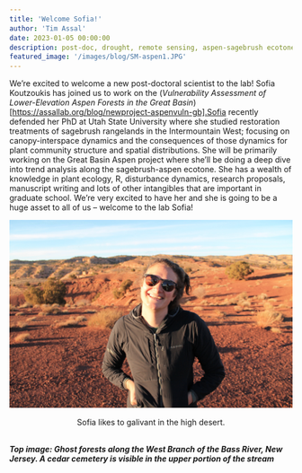 ```yaml
---
title: 'Welcome Sofia!'
author: 'Tim Assal'
date: 2023-01-05 00:00:00
description: post-doc, drought, remote sensing, aspen-sagebrush ecotone  
featured_image: '/images/blog/SM-aspen1.JPG'
---
```


We’re excited to welcome a new post-doctoral scientist to the lab! Sofia Koutzoukis has joined us to work on the (*Vulnerability Assessment of Lower-Elevation Aspen Forests in the Great Basin*)[https://assallab.org/blog/newproject-aspenvuln-gb].Sofia recently defended her PhD at Utah State University where she studied restoration treatments of sagebrush rangelands in the Intermountain West; focusing on canopy-interspace dynamics and the consequences of those dynamics for plant community structure and spatial distributions. She will be primarily working on the Great Basin Aspen project where she’ll be doing a deep dive into trend analysis along the sagebrush-aspen ecotone. She has a wealth of knowledge in plant ecology, R, disturbance dynamics, research proposals, manuscript writing and lots of other intangibles that are important in graduate school. We’re very excited to have her and she is going to be a huge asset to all of us – welcome to the lab Sofia!

<p align="center">
  <img alt="wgfd-crew" src="/images/blog/sofia.jpeg">
</p> 
<center>Sofia likes to galivant in the high desert. </center>
<br>


***Top image: Ghost forests along the West Branch of the Bass River, New Jersey. A cedar cemetery is visible in the upper portion of the stream***
